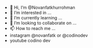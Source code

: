 - 👋 Hi, I’m @Novanfatkhurrohman
- 👀 I’m interested in ...
- 🌱 I’m currently learning ...
- 💞️ I’m looking to collaborate on ...
- 📫 How to reach me ...
- instagram @novanfatk or @codinodev
- youtube codino dev

<!---
Novanfatkhurrohman/Novanfatkhurrohman is a ✨ special ✨ repository because its `README.md` (this file) appears on your GitHub profile.
You can click the Preview link to take a look at your changes.
--->
